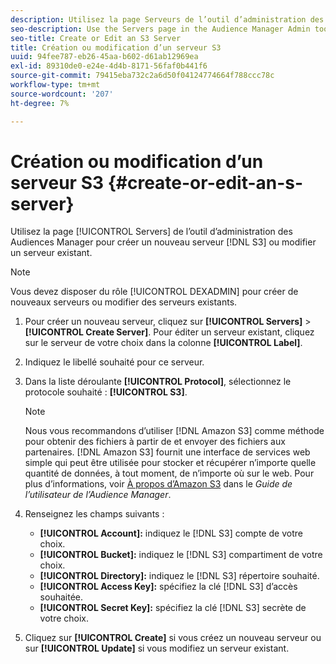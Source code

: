 ```yaml
---
description: Utilisez la page Serveurs de l’outil d’administration des Audiences Manager pour créer un serveur S3 ou modifier un serveur existant.
seo-description: Use the Servers page in the Audience Manager Admin tool to create a new S3 server or to edit an existing server.
seo-title: Create or Edit an S3 Server
title: Création ou modification d’un serveur S3
uuid: 94fee787-eb26-45aa-b602-d61ab12969ea
exl-id: 89310de0-e24e-4d4b-8171-56faf0b441f6
source-git-commit: 79415eba732c2a6d50f04124774664f788ccc78c
workflow-type: tm+mt
source-wordcount: '207'
ht-degree: 7%

---
```


# Création ou modification d’un serveur S3 {#create-or-edit-an-s-server}

Utilisez la page [!UICONTROL Servers] de l’outil d’administration des Audiences Manager pour créer un nouveau serveur [!DNL S3] ou modifier un serveur existant.

>[!NOTE]
>
>Vous devez disposer du rôle [!UICONTROL DEXADMIN] pour créer de nouveaux serveurs ou modifier des serveurs existants.

1. Pour créer un nouveau serveur, cliquez sur **[!UICONTROL Servers]** > **[!UICONTROL Create Server]**. Pour éditer un serveur existant, cliquez sur le serveur de votre choix dans la colonne **[!UICONTROL Label]**.
1. Indiquez le libellé souhaité pour ce serveur.
1. Dans la liste déroulante **[!UICONTROL Protocol]**, sélectionnez le protocole souhaité : **[!UICONTROL S3]**.

   >[!NOTE]
   >
   >Nous vous recommandons d’utiliser [!DNL Amazon S3] comme méthode pour obtenir des fichiers à partir de et envoyer des fichiers aux partenaires. [!DNL Amazon S3] fournit une interface de services web simple qui peut être utilisée pour stocker et récupérer n’importe quelle quantité de données, à tout moment, de n’importe où sur le web. Pour plus d’informations, voir [À propos d’Amazon S3](https://experienceleague.adobe.com/docs/audience-manager/user-guide/reference/amazon-s3.html) dans le *Guide de l’utilisateur de l’Audience Manager*.

1. Renseignez les champs suivants :

   * **[!UICONTROL Account]:** indiquez le  [!DNL S3] compte de votre choix.
   * **[!UICONTROL Bucket]:** indiquez le  [!DNL S3] compartiment de votre choix.
   * **[!UICONTROL Directory]:** indiquez le  [!DNL S3] répertoire souhaité.
   * **[!UICONTROL Access Key]:** spécifiez la clé  [!DNL S3] d’accès souhaitée.
   * **[!UICONTROL Secret Key]:** spécifiez la clé  [!DNL S3] secrète de votre choix.

1. Cliquez sur **[!UICONTROL Create]** si vous créez un nouveau serveur ou sur **[!UICONTROL Update]** si vous modifiez un serveur existant.
